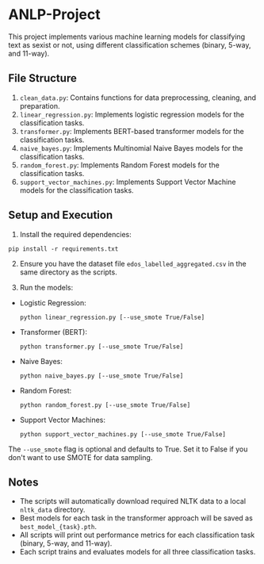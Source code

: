 # ANLP-Project

This project implements various machine learning models for classifying text as sexist or not, using different classification schemes (binary, 5-way, and 11-way).

## File Structure

1. `clean_data.py`: Contains functions for data preprocessing, cleaning, and preparation.
2. `linear_regression.py`: Implements logistic regression models for the classification tasks.
3. `transformer.py`: Implements BERT-based transformer models for the classification tasks.
4. `naive_bayes.py`: Implements Multinomial Naive Bayes models for the classification tasks.
5. `random_forest.py`: Implements Random Forest models for the classification tasks.
6. `support_vector_machines.py`: Implements Support Vector Machine models for the classification tasks.

## Setup and Execution

1. Install the required dependencies:

```pip install -r requirements.txt```

2. Ensure you have the dataset file `edos_labelled_aggregated.csv` in the same directory as the scripts.

3. Run the models:

  - Logistic Regression:
    ```
    python linear_regression.py [--use_smote True/False]
    ```
  - Transformer (BERT):
    ```
    python transformer.py [--use_smote True/False]
    ```
  - Naive Bayes:
    ```
    python naive_bayes.py [--use_smote True/False]
    ```
  - Random Forest:
    ```
    python random_forest.py [--use_smote True/False]
    ```
  - Support Vector Machines:
    ```
    python support_vector_machines.py [--use_smote True/False]
    ```

The `--use_smote` flag is optional and defaults to True. Set it to False if you don't want to use SMOTE for data sampling.

## Notes

- The scripts will automatically download required NLTK data to a local `nltk_data` directory.
- Best models for each task in the transformer approach will be saved as `best_model_{task}.pth`.
- All scripts will print out performance metrics for each classification task (binary, 5-way, and 11-way).
- Each script trains and evaluates models for all three classification tasks.
